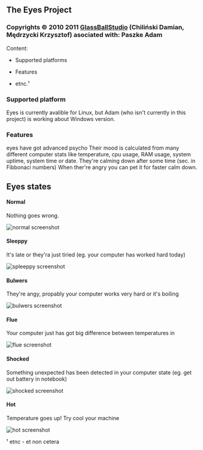 ## The Eyes Project
### Copyrights © 2010 2011 [GlassBallStudio]([home]) (Chiliński Damian, Mędrzycki Krzysztof) asociated with: Paszke Adam

Content:

- Supported platforms

- Features

- etnc.¹ 

### Supported platform

Eyes is currently avalible for Linux, but Adam (who isn't currently in this project) is working about Windows version.

### Features

eyes have got advanced psycho
Their mood is calculated from many different computer stats like temperature, cpu usage, RAM usage, system uptime, system time or date.
They're calming down after some time (sec. in Fibbonaci numbers)
When ther're angry you can pet it for faster calm down.

Eyes states
-------------
#### Normal

Nothing goes wrong.

![normal screenshot]([home]/images/eyes-normal.png)

#### Sleeppy

It's late or they'ra just tiried (eg. your computer has worked hard today)

![spleeppy screenshot]([home]/images/eyes-sleeppy.png)

#### Bulwers

They're angy, propably your computer works very hard or it's boiling

![bulwers screenshot]([home]/images/eyes-bulwers.png)

#### Flue

Your computer just has got big difference between temperatures in 

![flue screenshot]([home]/images/eyes-flue.png)

#### Shocked

Something unexpected has been detected in your computer state (eg. get out battery in notebook)

![shocked screenshot]([home]/images/eyes-shocked.png)

#### Hot

Temperature goes up! Try cool your machine

![hot screenshot]([home]/images/eyes-hot.png)

¹ etnc - et non cetera

[home]: http://gbs.org
